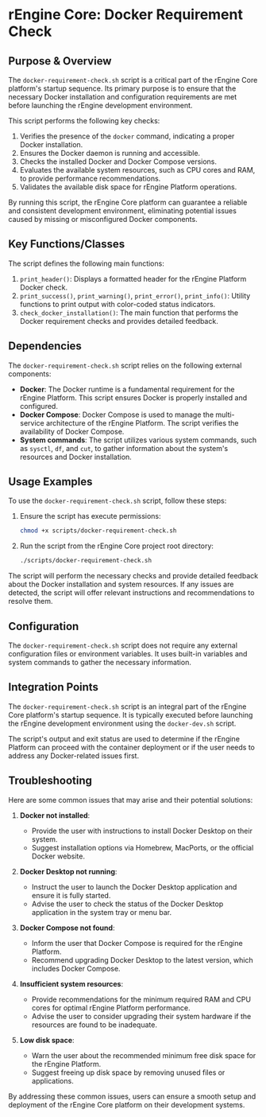 # rEngine Core: Docker Requirement Check

## Purpose & Overview

The `docker-requirement-check.sh` script is a critical part of the rEngine Core platform's startup sequence. Its primary purpose is to ensure that the necessary Docker installation and configuration requirements are met before launching the rEngine development environment.

This script performs the following key checks:

1. Verifies the presence of the `docker` command, indicating a proper Docker installation.
2. Ensures the Docker daemon is running and accessible.
3. Checks the installed Docker and Docker Compose versions.
4. Evaluates the available system resources, such as CPU cores and RAM, to provide performance recommendations.
5. Validates the available disk space for rEngine Platform operations.

By running this script, the rEngine Core platform can guarantee a reliable and consistent development environment, eliminating potential issues caused by missing or misconfigured Docker components.

## Key Functions/Classes

The script defines the following main functions:

1. `print_header()`: Displays a formatted header for the rEngine Platform Docker check.
2. `print_success()`, `print_warning()`, `print_error()`, `print_info()`: Utility functions to print output with color-coded status indicators.
3. `check_docker_installation()`: The main function that performs the Docker requirement checks and provides detailed feedback.

## Dependencies

The `docker-requirement-check.sh` script relies on the following external components:

- **Docker**: The Docker runtime is a fundamental requirement for the rEngine Platform. This script ensures Docker is properly installed and configured.
- **Docker Compose**: Docker Compose is used to manage the multi-service architecture of the rEngine Platform. The script verifies the availability of Docker Compose.
- **System commands**: The script utilizes various system commands, such as `sysctl`, `df`, and `cut`, to gather information about the system's resources and Docker installation.

## Usage Examples

To use the `docker-requirement-check.sh` script, follow these steps:

1. Ensure the script has execute permissions:

   ```bash
   chmod +x scripts/docker-requirement-check.sh
   ```

1. Run the script from the rEngine Core project root directory:

   ```bash
   ./scripts/docker-requirement-check.sh
   ```

The script will perform the necessary checks and provide detailed feedback about the Docker installation and system resources. If any issues are detected, the script will offer relevant instructions and recommendations to resolve them.

## Configuration

The `docker-requirement-check.sh` script does not require any external configuration files or environment variables. It uses built-in variables and system commands to gather the necessary information.

## Integration Points

The `docker-requirement-check.sh` script is an integral part of the rEngine Core platform's startup sequence. It is typically executed before launching the rEngine development environment using the `docker-dev.sh` script.

The script's output and exit status are used to determine if the rEngine Platform can proceed with the container deployment or if the user needs to address any Docker-related issues first.

## Troubleshooting

Here are some common issues that may arise and their potential solutions:

1. **Docker not installed**:
   - Provide the user with instructions to install Docker Desktop on their system.
   - Suggest installation options via Homebrew, MacPorts, or the official Docker website.

1. **Docker Desktop not running**:
   - Instruct the user to launch the Docker Desktop application and ensure it is fully started.
   - Advise the user to check the status of the Docker Desktop application in the system tray or menu bar.

1. **Docker Compose not found**:
   - Inform the user that Docker Compose is required for the rEngine Platform.
   - Recommend upgrading Docker Desktop to the latest version, which includes Docker Compose.

1. **Insufficient system resources**:
   - Provide recommendations for the minimum required RAM and CPU cores for optimal rEngine Platform performance.
   - Advise the user to consider upgrading their system hardware if the resources are found to be inadequate.

1. **Low disk space**:
   - Warn the user about the recommended minimum free disk space for the rEngine Platform.
   - Suggest freeing up disk space by removing unused files or applications.

By addressing these common issues, users can ensure a smooth setup and deployment of the rEngine Core platform on their development systems.
